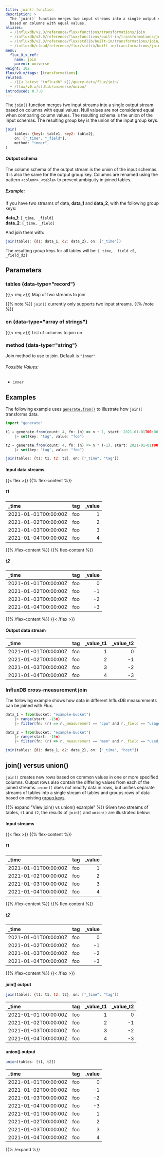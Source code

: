 ```yaml
---
title: join() function
description: >
  The `join()` function merges two input streams into a single output stream
  based on columns with equal values.
aliases:
  - /influxdb/v2.0/reference/flux/functions/transformations/join
  - /influxdb/v2.0/reference/flux/functions/built-in/transformations/join/
  - /influxdb/v2.0/reference/flux/stdlib/built-in/transformations/join/
  - /influxdb/cloud/reference/flux/stdlib/built-in/transformations/join/
menu:
  flux_0_x_ref:
    name: join
    parent: universe
weight: 102
flux/v0.x/tags: [transformations]
related:
  - /{{< latest "influxdb" >}}/query-data/flux/join/
  - /flux/v0.x/stdlib/universe/union/
introduced: 0.7.0
---
```


The `join()` function merges two input streams into a single output stream
based on columns with equal values.
Null values are not considered equal when comparing column values.
The resulting schema is the union of the input schemas.
The resulting group key is the union of the input group keys.

```js
join(
    tables: {key1: table1, key2: table2},
    on: ["_time", "_field"],
    method: "inner",
)
```

#### Output schema
The column schema of the output stream is the union of the input schemas.
It is also the same for the output group key.
Columns are renamed using the pattern `<column>_<table>` to prevent ambiguity in joined tables.

##### Example:
If you have two streams of data, **data_1** and **data_2**, with the following group keys:

**data_1**: `[_time, _field]`  
**data_2**: `[_time, _field]`

And join them with:

```js
join(tables: {d1: data_1, d2: data_2}, on: ["_time"])
```

The resulting group keys for all tables will be: `[_time, _field_d1, _field_d2]`


## Parameters

### tables {data-type="record"}
({{< req >}})
Map of two streams to join.

{{% note %}}
`join()` currently only supports two input streams.
{{% /note %}}

### on {data-type="array of strings"}
({{< req >}})
List of columns to join on.

### method {data-type="string"}
Join method to use to join. Default is `"inner"`.

###### Possible Values:
- `inner`

<!--
- `cross`
- `left`
- `right`
- `full`

{{% note %}}
The `on` parameter and the `cross` method are mutually exclusive.
{{% /note %}}
-->

## Examples
The following example uses [`generate.from()`](/flux/v0.x/stdlib/generate/from/)
to illustrate how `join()` transforms data.

```js
import "generate"

t1 = generate.from(count: 4, fn: (n) => n + 1, start: 2021-01-01T00:00:00Z, stop: 2021-01-05T00:00:00Z)
    |> set(key: "tag", value: "foo")

t2 = generate.from(count: 4, fn: (n) => n * (-1), start: 2021-01-01T00:00:00Z, stop: 2021-01-05T00:00:00Z)
    |> set(key: "tag", value: "foo")

join(tables: {t1: t1, t2: t2}, on: ["_time", "tag"])
```

#### Input data streams

{{< flex >}}
{{% flex-content %}}

##### t1 

| _time                | tag | _value |
| :------------------- | :-- | -----: |
| 2021-01-01T00:00:00Z | foo |      1 |
| 2021-01-02T00:00:00Z | foo |      2 |
| 2021-01-03T00:00:00Z | foo |      3 |
| 2021-01-04T00:00:00Z | foo |      4 |
{{% /flex-content %}}
{{% flex-content %}}
##### t2

| _time                | tag | _value |
| :------------------- | :-- | -----: |
| 2021-01-01T00:00:00Z | foo |      0 |
| 2021-01-02T00:00:00Z | foo |     -1 |
| 2021-01-03T00:00:00Z | foo |     -2 |
| 2021-01-04T00:00:00Z | foo |     -3 |
{{% /flex-content %}}
{{< /flex >}}

#### Output data stream

| _time                | tag | _value_t1 | _value_t2 |
| :------------------- | :-- | --------: | --------: |
| 2021-01-01T00:00:00Z | foo |         1 |         0 |
| 2021-01-02T00:00:00Z | foo |         2 |        -1 |
| 2021-01-03T00:00:00Z | foo |         3 |        -2 |
| 2021-01-04T00:00:00Z | foo |         4 |        -3 |


### InfluxDB cross-measurement join
The following example shows how data in different InfluxDB measurements can be
joined with Flux.

```js
data_1 = from(bucket: "example-bucket")
    |> range(start: -15m)
    |> filter(fn: (r) => r._measurement == "cpu" and r._field == "usage_system")

data_2 = from(bucket: "example-bucket")
    |> range(start: -15m)
    |> filter(fn: (r) => r._measurement == "mem" and r._field == "used_percent")

join(tables: {d1: data_1, d2: data_2}, on: ["_time", "host"])
```

## join() versus union()
`join()` creates new rows based on common values in one or more specified columns.
Output rows also contain the differing values from each of the joined streams.
`union()` does not modify data in rows, but unifies separate streams of tables
into a single stream of tables and groups rows of data based on existing
[group keys](/flux/v0.x/get-started/data-model/#group-key).

{{% expand "View join() vs union() example" %}}
Given two streams of tables, `t1` and `t2`, the results of `join()` and `union()`
are illustrated below:

#### Input streams

{{< flex >}}
{{% flex-content %}}

##### t1 

| _time                | tag | _value |
| :------------------- | :-- | -----: |
| 2021-01-01T00:00:00Z | foo |      1 |
| 2021-01-02T00:00:00Z | foo |      2 |
| 2021-01-03T00:00:00Z | foo |      3 |
| 2021-01-04T00:00:00Z | foo |      4 |
{{% /flex-content %}}
{{% flex-content %}}
##### t2

| _time                | tag | _value |
| :------------------- | :-- | -----: |
| 2021-01-01T00:00:00Z | foo |      0 |
| 2021-01-02T00:00:00Z | foo |     -1 |
| 2021-01-03T00:00:00Z | foo |     -2 |
| 2021-01-04T00:00:00Z | foo |     -3 |
{{% /flex-content %}}
{{< /flex >}}

#### join() output
```js
join(tables: {t1: t1, t2: t2}, on: ["_time", "tag"])
```

| _time                | tag | _value_t1 | _value_t2 |
| :------------------- | :-- | --------: | --------: |
| 2021-01-01T00:00:00Z | foo |         1 |         0 |
| 2021-01-02T00:00:00Z | foo |         2 |        -1 |
| 2021-01-03T00:00:00Z | foo |         3 |        -2 |
| 2021-01-04T00:00:00Z | foo |         4 |        -3 |

#### union() output
```js
union(tables: [t1, t2])
```

| _time                | tag | _value |
| :------------------- | :-- | -----: |
| 2021-01-01T00:00:00Z | foo |      0 |
| 2021-01-02T00:00:00Z | foo |     -1 |
| 2021-01-03T00:00:00Z | foo |     -2 |
| 2021-01-04T00:00:00Z | foo |     -3 |
| 2021-01-01T00:00:00Z | foo |      1 |
| 2021-01-02T00:00:00Z | foo |      2 |
| 2021-01-03T00:00:00Z | foo |      3 |
| 2021-01-04T00:00:00Z | foo |      4 |
{{% /expand %}}


